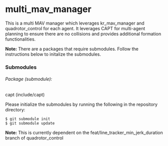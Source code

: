 # multi_mav_manager

This is a multi MAV manager which leverages kr_mav_manager and quadrotor_control
for each agent.  It leverages CAPT for multi-agent planning to ensure there are
no collisions and provides additional formation functionalities.

**Note:** There are a packages that require submodules. Follow the instructions below to initalize the submodules.

### Submodules
###### Package (submodule):
capt (include/capt)

Please initialize the submodules by running the following in the repository directory:

    $ git submodule init
    $ git submodule update

**Note:** This is currently dependent on the feat/line_tracker_min_jerk_duration
branch of quadrotor_control
